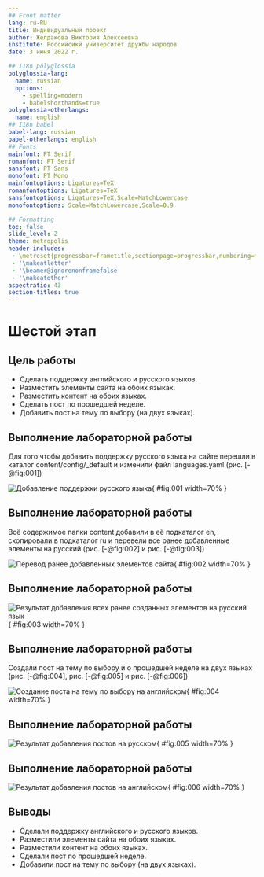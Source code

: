 ```yaml
---
## Front matter
lang: ru-RU
title: Индивидуальный проект
author: Желдакова Виктория Алексеевна
institute: Российсикй университет дружбы народов
date: 3 июня 2022 г.

## I18n polyglossia
polyglossia-lang:
  name: russian
  options:
	- spelling=modern
	- babelshorthands=true
polyglossia-otherlangs:
  name: english
## I18n babel
babel-lang: russian
babel-otherlangs: english
## Fonts
mainfont: PT Serif
romanfont: PT Serif
sansfont: PT Sans
monofont: PT Mono
mainfontoptions: Ligatures=TeX
romanfontoptions: Ligatures=TeX
sansfontoptions: Ligatures=TeX,Scale=MatchLowercase
monofontoptions: Scale=MatchLowercase,Scale=0.9

## Formatting
toc: false
slide_level: 2
theme: metropolis
header-includes: 
 - \metroset{progressbar=frametitle,sectionpage=progressbar,numbering=fraction}
 - '\makeatletter'
 - '\beamer@ignorenonframefalse'
 - '\makeatother'
aspectratio: 43
section-titles: true
---
```


# Шестой этап

## Цель работы

 - Сделать поддержку английского и русского языков.
 - Разместить элементы сайта на обоих языках.
 - Разместить контент на обоих языках.
 - Сделать пост по прошедшей неделе.
 - Добавить пост на тему по выбору (на двух языках).

## Выполнение лабораторной работы

Для того чтобы добавить поддержку русского языка на сайте перешли в каталог content/config/_default и изменили файл languages.yaml (рис. [-@fig:001])

![Добавление поддержки русского языка](image/1.png){ #fig:001 width=70% }

## Выполнение лабораторной работы

Всё содержимое папки content добавили в её подкаталог en, скопировали в подкаталог ru и перевели все ранее добавленные элементы на русский (рис. [-@fig:002] и рис. [-@fig:003])

![Перевод ранее добавленных элементов сайта](image/2.png){ #fig:002 width=70% }

## Выполнение лабораторной работы

![Результат добавления всех ранее созданных элементов на русский язык](image/3.png){ #fig:003 width=70% }

## Выполнение лабораторной работы

Создали пост на тему по выбору и о прошедшей неделе на двух языках (рис. [-@fig:004], рис. [-@fig:005] и рис. [-@fig:006])

![Создание поста на тему по выбору на английском](image/4.png){ #fig:004 width=70% }

## Выполнение лабораторной работы

![Результат добавления постов на русском](image/5.png){ #fig:005 width=70% }

## Выполнение лабораторной работы

![Результат добавления постов на английском](image/6.png){ #fig:006 width=70% }

## Выводы

 - Сделали поддержку английского и русского языков.
 - Разместили элементы сайта на обоих языках.
 - Разместили контент на обоих языках.
 - Сделали пост по прошедшей неделе.
 - Добавили пост на тему по выбору (на двух языках).


